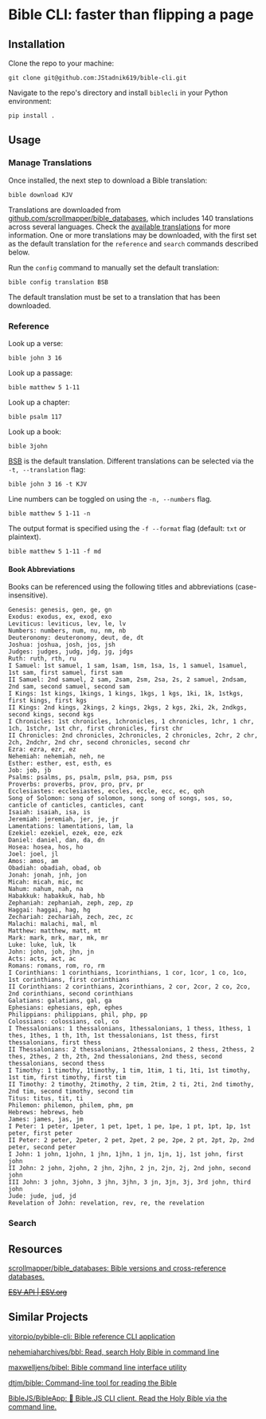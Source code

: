 # Bible CLI: faster than flipping a page

## Installation
<!-- TODO: Publish app on pypi -->

Clone the repo to your machine:

```
git clone git@github.com:JStadnik619/bible-cli.git
```

Navigate to the repo's directory and install `biblecli` in your Python environment:

```
pip install .
```

## Usage
### Manage Translations

Once installed, the next step to download a Bible translation:

```
bible download KJV
```

Translations are downloaded from [github.com/scrollmapper/bible_databases](https://github.com/scrollmapper/bible_databases), which includes 140 translations across several languages. Check the [available translations](https://github.com/scrollmapper/bible_databases?tab=readme-ov-file#available-translations-140) for more information. One or more translations may be downloaded, with the first set as the default translation for the `reference` and `search` commands described below.

Run the `config` command to manually set the default translation:

```
bible config translation BSB
```

The default translation must be set to a translation that has been downloaded.


### Reference

Look up a verse:

```
bible john 3 16
```

Look up a passage:

```
bible matthew 5 1-11
```

Look up a chapter:

```
bible psalm 117
```

Look up a book:

```
bible 3john
```

<!-- TODO Update this -->
[BSB](https://berean.bible/index.html) is the default translation. Different translations can be selected via the `-t, --translation` flag:

```
bible john 3 16 -t KJV
```

Line numbers can be toggled on using the `-n, --numbers` flag.

```
bible matthew 5 1-11 -n
```

The output format is specified using the `-f --format` flag (default: `txt` or plaintext).

```
bible matthew 5 1-11 -f md
```

#### Book Abbreviations
<!-- TODO: Also map Bible versions to abbreviations? -->

Books can be referenced using the following titles and abbreviations (case-insensitive).

```
Genesis: genesis, gen, ge, gn
Exodus: exodus, ex, exod, exo
Leviticus: leviticus, lev, le, lv
Numbers: numbers, num, nu, nm, nb
Deuteronomy: deuteronomy, deut, de, dt
Joshua: joshua, josh, jos, jsh
Judges: judges, judg, jdg, jg, jdgs
Ruth: ruth, rth, ru
I Samuel: 1st samuel, 1 sam, 1sam, 1sm, 1sa, 1s, 1 samuel, 1samuel, 1st sam, first samuel, first sam
II Samuel: 2nd samuel, 2 sam, 2sam, 2sm, 2sa, 2s, 2 samuel, 2ndsam, 2nd sam, second samuel, second sam
I Kings: 1st kings, 1kings, 1 kings, 1kgs, 1 kgs, 1ki, 1k, 1stkgs, first kings, first kgs
II Kings: 2nd kings, 2kings, 2 kings, 2kgs, 2 kgs, 2ki, 2k, 2ndkgs, second kings, second kgs
I Chronicles: 1st chronicles, 1chronicles, 1 chronicles, 1chr, 1 chr, 1ch, 1stchr, 1st chr, first chronicles, first chr
II Chronicles: 2nd chronicles, 2chronicles, 2 chronicles, 2chr, 2 chr, 2ch, 2ndchr, 2nd chr, second chronicles, second chr
Ezra: ezra, ezr, ez
Nehemiah: nehemiah, neh, ne
Esther: esther, est, esth, es
Job: job, jb
Psalms: psalms, ps, psalm, pslm, psa, psm, pss
Proverbs: proverbs, prov, pro, prv, pr
Ecclesiastes: ecclesiastes, eccles, eccle, ecc, ec, qoh
Song of Solomon: song of solomon, song, song of songs, sos, so, canticle of canticles, canticles, cant
Isaiah: isaiah, isa, is
Jeremiah: jeremiah, jer, je, jr
Lamentations: lamentations, lam, la
Ezekiel: ezekiel, ezek, eze, ezk
Daniel: daniel, dan, da, dn
Hosea: hosea, hos, ho
Joel: joel, jl
Amos: amos, am
Obadiah: obadiah, obad, ob
Jonah: jonah, jnh, jon
Micah: micah, mic, mc
Nahum: nahum, nah, na
Habakkuk: habakkuk, hab, hb
Zephaniah: zephaniah, zeph, zep, zp
Haggai: haggai, hag, hg
Zechariah: zechariah, zech, zec, zc
Malachi: malachi, mal, ml
Matthew: matthew, matt, mt
Mark: mark, mrk, mar, mk, mr
Luke: luke, luk, lk
John: john, joh, jhn, jn
Acts: acts, act, ac
Romans: romans, rom, ro, rm
I Corinthians: 1 corinthians, 1corinthians, 1 cor, 1cor, 1 co, 1co, 1st corinthians, first corinthians
II Corinthians: 2 corinthians, 2corinthians, 2 cor, 2cor, 2 co, 2co, 2nd corinthians, second corinthians
Galatians: galatians, gal, ga
Ephesians: ephesians, eph, ephes
Philippians: philippians, phil, php, pp
Colossians: colossians, col, co
I Thessalonians: 1 thessalonians, 1thessalonians, 1 thess, 1thess, 1 thes, 1thes, 1 th, 1th, 1st thessalonians, 1st thess, first thessalonians, first thess
II Thessalonians: 2 thessalonians, 2thessalonians, 2 thess, 2thess, 2 thes, 2thes, 2 th, 2th, 2nd thessalonians, 2nd thess, second thessalonians, second thess
I Timothy: 1 timothy, 1timothy, 1 tim, 1tim, 1 ti, 1ti, 1st timothy, 1st tim, first timothy, first tim
II Timothy: 2 timothy, 2timothy, 2 tim, 2tim, 2 ti, 2ti, 2nd timothy, 2nd tim, second timothy, second tim
Titus: titus, tit, ti
Philemon: philemon, philem, phm, pm
Hebrews: hebrews, heb
James: james, jas, jm
I Peter: 1 peter, 1peter, 1 pet, 1pet, 1 pe, 1pe, 1 pt, 1pt, 1p, 1st peter, first peter
II Peter: 2 peter, 2peter, 2 pet, 2pet, 2 pe, 2pe, 2 pt, 2pt, 2p, 2nd peter, second peter
I John: 1 john, 1john, 1 jhn, 1jhn, 1 jn, 1jn, 1j, 1st john, first john
II John: 2 john, 2john, 2 jhn, 2jhn, 2 jn, 2jn, 2j, 2nd john, second john
III John: 3 john, 3john, 3 jhn, 3jhn, 3 jn, 3jn, 3j, 3rd john, third john
Jude: jude, jud, jd
Revelation of John: revelation, rev, re, the revelation
```

### Search

## Resources

[scrollmapper/bible_databases: Bible versions and cross-reference databases.](https://github.com/scrollmapper/bible_databases)

<!-- Users may not copy or download more than 500 verses of the ESV Bible -->
~~[ESV API | ESV.org](https://api.esv.org/)~~

## Similar Projects

[vitorpio/pybible-cli: Bible reference CLI application](https://github.com/vitorpio/pybible-cli)

[nehemiaharchives/bbl: Read, search Holy Bible in command line](https://github.com/nehemiaharchives/bbl)

[maxwelljens/bibel: Bible command line interface utility](https://github.com/maxwelljens/bibel)

[dtjm/bible: Command-line tool for reading the Bible](https://github.com/dtjm/bible)

[BibleJS/BibleApp: :book: Bible.JS CLI client. Read the Holy Bible via the command line.](https://github.com/BibleJS/BibleApp)